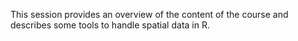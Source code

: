 This session provides an overview of the content of the course and describes some tools to handle spatial data in R.
